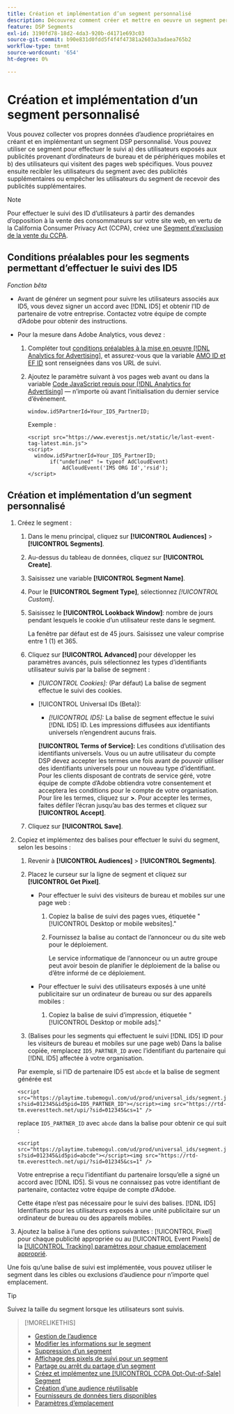 ```yaml
---
title: Création et implémentation d’un segment personnalisé
description: Découvrez comment créer et mettre en oeuvre un segment personnalisé pour effectuer le suivi des utilisateurs exposés aux publicités ou des utilisateurs qui visitent vos pages web.
feature: DSP Segments
exl-id: 3190fd78-18d2-4da3-920b-d4171e693c03
source-git-commit: b90e831d0fdd5f4f4f47381a2603a3adaea765b2
workflow-type: tm+mt
source-wordcount: '654'
ht-degree: 0%

---
```


# Création et implémentation d’un segment personnalisé

Vous pouvez collecter vos propres données d’audience propriétaires en créant et en implémentant un segment DSP personnalisé. Vous pouvez utiliser ce segment pour effectuer le suivi a) des utilisateurs exposés aux publicités provenant d’ordinateurs de bureau et de périphériques mobiles et b) des utilisateurs qui visitent des pages web spécifiques. Vous pouvez ensuite recibler les utilisateurs du segment avec des publicités supplémentaires ou empêcher les utilisateurs du segment de recevoir des publicités supplémentaires.

>[!NOTE]
>
>Pour effectuer le suivi des ID d’utilisateurs à partir des demandes d’opposition à la vente des consommateurs sur votre site web, en vertu de la California Consumer Privacy Act (CCPA), créez une [Segment d’exclusion de la vente du CCPA](ccpa-opt-out-segment-create.md).

## Conditions préalables pour les segments permettant d’effectuer le suivi des ID5

*Fonction bêta*

* Avant de générer un segment pour suivre les utilisateurs associés aux ID5, vous devez signer un accord avec [!DNL ID5] et obtenir l’ID de partenaire de votre entreprise. Contactez votre équipe de compte d’Adobe pour obtenir des instructions.

* Pour la mesure dans Adobe Analytics, vous devez :

   1. Compléter tout [conditions préalables à la mise en oeuvre [!DNL Analytics for Advertising]](/help/integrations/analytics/prerequisites.md), et assurez-vous que la variable [AMO ID et EF ID](/help/integrations/analytics/ids.md) sont renseignées dans vos URL de suivi.

   1. Ajoutez le paramètre suivant à vos pages web avant ou dans la variable [Code JavaScript requis pour [!DNL Analytics for Advertising]](/help/integrations/analytics/javascript.md) — n’importe où avant l’initialisation du dernier service d’événement.

      ```window.id5PartnerId=Your_ID5_PartnerID;```

      Exemple :

      ```
      <script src="https://www.everestjs.net/static/le/last-event-tag-latest.min.js">
      <script>
        window.id5PartnerId=Your_ID5_PartnerID;
             if("undefined" != typeof AdCloudEvent)
                 AdCloudEvent('IMS ORG Id','rsid');
      </script>
      ```

## Création et implémentation d’un segment personnalisé

1. Créez le segment :

   1. Dans le menu principal, cliquez sur **[!UICONTROL Audiences]** > **[!UICONTROL Segments]**.

   1. Au-dessus du tableau de données, cliquez sur **[!UICONTROL Create]**.

   1. Saisissez une variable **[!UICONTROL Segment Name]**.

   1. Pour le **[!UICONTROL Segment Type]**, sélectionnez *[!UICONTROL Custom]*.

   1. Saisissez le **[!UICONTROL Lookback Window]**: nombre de jours pendant lesquels le cookie d’un utilisateur reste dans le segment.

      La fenêtre par défaut est de 45 jours. Saisissez une valeur comprise entre 1 (1) et 365.

   1. Cliquez sur **[!UICONTROL Advanced]** pour développer les paramètres avancés, puis sélectionnez les types d’identifiants utilisateur suivis par la balise de segment :

      * *[!UICONTROL Cookies]:* (Par défaut) La balise de segment effectue le suivi des cookies.

      * [!UICONTROL Universal IDs (Beta)]:

         * *[!UICONTROL ID5]:* La balise de segment effectue le suivi [!DNL ID5] ID. Les impressions diffusées aux identifiants universels n’engendrent aucuns frais.

        **[!UICONTROL Terms of Service]:** Les conditions d’utilisation des identifiants universels. Vous ou un autre utilisateur du compte DSP devez accepter les termes une fois avant de pouvoir utiliser des identifiants universels pour un nouveau type d’identifiant. Pour les clients disposant de contrats de service géré, votre équipe de compte d’Adobe obtiendra votre consentement et acceptera les conditions pour le compte de votre organisation. Pour lire les termes, cliquez sur **>**. Pour accepter les termes, faites défiler l’écran jusqu’au bas des termes et cliquez sur **[!UICONTROL Accept]**.

   1. Cliquez sur **[!UICONTROL Save]**.

1. Copiez et implémentez des balises pour effectuer le suivi du segment, selon les besoins :

   1. Revenir à **[!UICONTROL Audiences]** > **[!UICONTROL Segments]**.

   1. Placez le curseur sur la ligne de segment et cliquez sur **[!UICONTROL Get Pixel]**.

      * Pour effectuer le suivi des visiteurs de bureau et mobiles sur une page web :

         1. Copiez la balise de suivi des pages vues, étiquetée &quot;[!UICONTROL Desktop or mobile websites].&quot;

         1. Fournissez la balise au contact de l’annonceur ou du site web pour le déploiement.

            Le service informatique de l’annonceur ou un autre groupe peut avoir besoin de planifier le déploiement de la balise ou d’être informé de ce déploiement.

      * Pour effectuer le suivi des utilisateurs exposés à une unité publicitaire sur un ordinateur de bureau ou sur des appareils mobiles :

         1. Copiez la balise de suivi d’impression, étiquetée &quot;[!UICONTROL Desktop or mobile ads].&quot;

   1. (Balises pour les segments qui effectuent le suivi [!DNL ID5] ID pour les visiteurs de bureau et mobiles sur une page web) Dans la balise copiée, remplacez `ID5_PARTNER_ID` avec l’identifiant du partenaire qui [!DNL ID5] affectée à votre organisation.

   Par exemple, si l’ID de partenaire ID5 est `abcde` et la balise de segment générée est

   ```<script src="https://playtime.tubemogul.com/ud/prod/universal_ids/segment.js?sid=012345&id5pid=ID5_PARTNER_ID"></script><img src="https://rtd-tm.everesttech.net/upi/?sid=012345&cs=1" />```

   replace `ID5_PARTNER_ID` avec `abcde` dans la balise pour obtenir ce qui suit :

   ```<script src="https://playtime.tubemogul.com/ud/prod/universal_ids/segment.js?sid=012345&id5pid=abcde"></script><img src="https://rtd-tm.everesttech.net/upi/?sid=012345&cs=1" />```

   Votre entreprise a reçu l’identifiant du partenaire lorsqu’elle a signé un accord avec [!DNL ID5]. Si vous ne connaissez pas votre identifiant de partenaire, contactez votre équipe de compte d’Adobe.

   Cette étape n’est pas nécessaire pour le suivi des balises. [!DNL ID5] Identifiants pour les utilisateurs exposés à une unité publicitaire sur un ordinateur de bureau ou des appareils mobiles.

1. Ajoutez la balise à l’une des options suivantes : [!UICONTROL Pixel] pour chaque publicité appropriée ou au [!UICONTROL Event Pixels] de la [[!UICONTROL Tracking] paramètres pour chaque emplacement approprié](/help/dsp/campaign-management/placements/placement-settings.md#placement-tracking).

Une fois qu’une balise de suivi est implémentée, vous pouvez utiliser le segment dans les cibles ou exclusions d’audience pour n’importe quel emplacement.

>[!TIP]
>
>Suivez la taille du segment lorsque les utilisateurs sont suivis.

>[!MORELIKETHIS]
>
>* [Gestion de l’audience](audience-about.md)
>* [Modifier les informations sur le segment](segment-edit.md)
>* [Suppression d’un segment](segment-delete.md)
>* [Affichage des pixels de suivi pour un segment](segment-view-pixels.md)
>* [Partage ou arrêt du partage d’un segment](segment-share.md)
>* [Créez et implémentez une [!UICONTROL CCPA Opt-Out-of-Sale] Segment](ccpa-opt-out-segment-create.md)
>* [Création d’une audience réutilisable](reusable-audience-create.md)
>* [Fournisseurs de données tiers disponibles](third-party-data-providers.md)
>* [Paramètres d’emplacement](/help/dsp/campaign-management/placements/placement-settings.md)
